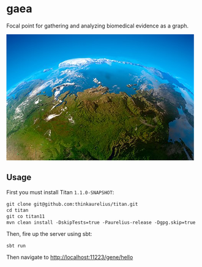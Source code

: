 # gaea

Focal point for gathering and analyzing biomedical evidence as a graph.

![GAEA](https://github.com/bmeg/gaea/blob/master/resources/gaea.jpg)

## Usage

First you must install Titan `1.1.0-SNAPSHOT`:

```
git clone git@github.com:thinkaurelius/titan.git
cd titan
git co titan11
mvn clean install -DskipTests=true -Paurelius-release -Dgpg.skip=true
```

Then, fire up the server using sbt:

```
sbt run
```

Then navigate to [http://localhost:11223/gene/hello](http://localhost:11223/gene/hello)